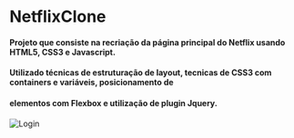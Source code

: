 # NetflixClone

#### Projeto que consiste na recriação da página principal do Netflix usando HTML5, CSS3 e Javascript.
#### Utilizado técnicas de estruturação de layout, tecnicas de CSS3 com containers e variáveis, posicionamento de 
#### elementos com Flexbox e utilização de plugin Jquery.


![Login](https://github.com/CarlosAlexFO/LoginInstagram/blob/main/img/Im.png)
